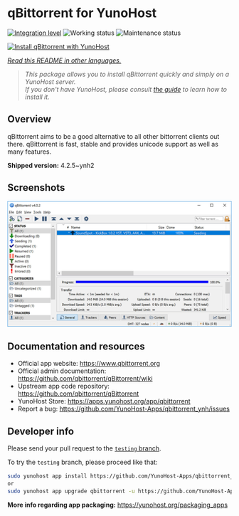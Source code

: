 <!--
N.B.: This README was automatically generated by <https://github.com/YunoHost/apps/tree/master/tools/readme_generator>
It shall NOT be edited by hand.
-->

# qBittorrent for YunoHost

[![Integration level](https://apps.yunohost.org/badge/integration/qbittorrent)](https://ci-apps.yunohost.org/ci/apps/qbittorrent/)
![Working status](https://apps.yunohost.org/badge/state/qbittorrent)
![Maintenance status](https://apps.yunohost.org/badge/maintained/qbittorrent)

[![Install qBittorrent with YunoHost](https://install-app.yunohost.org/install-with-yunohost.svg)](https://install-app.yunohost.org/?app=qbittorrent)

*[Read this README in other languages.](./ALL_README.md)*

> *This package allows you to install qBittorrent quickly and simply on a YunoHost server.*  
> *If you don't have YunoHost, please consult [the guide](https://yunohost.org/install) to learn how to install it.*

## Overview

qBittorrent aims to be a good alternative to all other bittorrent clients out there. qBittorrent is fast, stable and provides unicode support as well as many features.

**Shipped version:** 4.2.5~ynh2

## Screenshots

![Screenshot of qBittorrent](./doc/screenshots/qbittorrent.jpg)

## Documentation and resources

- Official app website: <https://www.qbittorrent.org>
- Official admin documentation: <https://github.com/qbittorrent/qBittorrent/wiki>
- Upstream app code repository: <https://github.com/qbittorrent/qBittorrent>
- YunoHost Store: <https://apps.yunohost.org/app/qbittorrent>
- Report a bug: <https://github.com/YunoHost-Apps/qbittorrent_ynh/issues>

## Developer info

Please send your pull request to the [`testing` branch](https://github.com/YunoHost-Apps/qbittorrent_ynh/tree/testing).

To try the `testing` branch, please proceed like that:

```bash
sudo yunohost app install https://github.com/YunoHost-Apps/qbittorrent_ynh/tree/testing --debug
or
sudo yunohost app upgrade qbittorrent -u https://github.com/YunoHost-Apps/qbittorrent_ynh/tree/testing --debug
```

**More info regarding app packaging:** <https://yunohost.org/packaging_apps>
